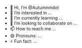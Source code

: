 - 👋 Hi, I’m @Autumnmdot
- 👀 I’m interested in ...
- 🌱 I’m currently learning ...
- 💞️ I’m looking to collaborate on ...
- 📫 How to reach me ...
- 😄 Pronouns: ...
- ⚡ Fun fact: ...

<!---
Autumnmdot/Autumnmdot is a ✨ special ✨ repository because its `README.md` (this file) appears on your GitHub profile.
You can click the Preview link to take a look at your changes.
--->
